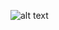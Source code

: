 ![alt text](https://github.com/ningkko/InClassAssignments/blob/master/CSC212_DataStructure/p2FishGame/playFish.png)
